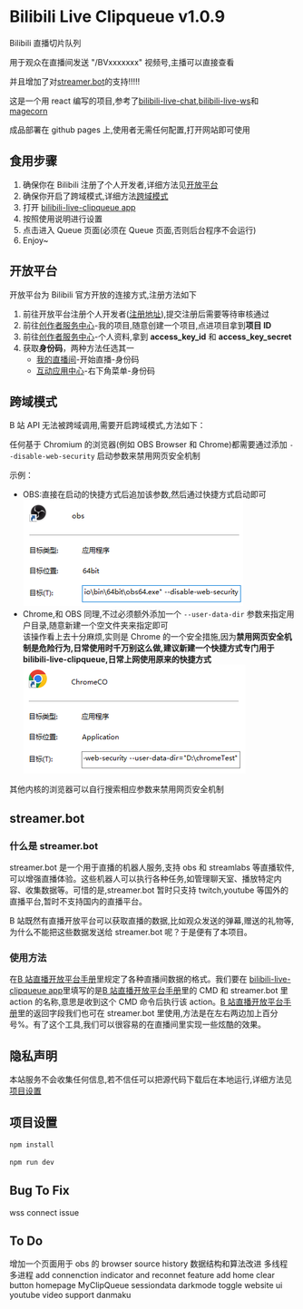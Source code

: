 # Bilibili Live Clipqueue v1.0.9

Bilibili 直播切片队列

用于观众在直播间发送 "/BVxxxxxxx" 视频号,主播可以直接查看

并且增加了对[streamer.bot](https://streamer.bot/)的支持!!!!!

这是一个用 react 编写的项目,参考了[bilibili-live-chat](https://github.com/Tsuk1ko/bilibili-live-chat),[bilibili-live-ws](https://github.com/simon300000/bilibili-live-ws)和[magecorn](https://bilicover.magecorn.com/)

成品部署在 github pages 上,使用者无需任何配置,打开网站即可使用

## 食用步骤

1. 确保你在 Bilibili 注册了个人开发者,详细方法见[开放平台](#开放平台)
2. 确保你开启了跨域模式,详细方法[跨域模式](#跨域模式)
3. 打开 [bilibili-live-clipqueue app](https://fedoraiver.github.io/bilibili-live-clipqueue)
4. 按照使用说明进行设置
5. 点击进入 Queue 页面(必须在 Queue 页面,否则后台程序不会运行)
6. Enjoy~

## 开放平台

开放平台为 Bilibili 官方开放的连接方式,注册方法如下

1. 前往开放平台注册个人开发者([注册地址](https://open-live.bilibili.com/open-register-form/personal)),提交注册后需要等待审核通过
2. 前往[创作者服务中心](https://open-live.bilibili.com/open-manage)-我的项目,随意创建一个项目,点进项目拿到**项目 ID**
3. 前往[创作者服务中心](https://open-live.bilibili.com/open-manage)-个人资料,拿到 **access_key_id** 和 **access_key_secret**
4. 获取**身份码**，两种方法任选其一
   - [我的直播间](https://link.bilibili.com/p/center/index/#/my-room/start-live)-开始直播-身份码
   - [互动应用中心](https://play-live.bilibili.com/)-右下角菜单-身份码

## 跨域模式

B 站 API 无法被跨域调用,需要开启跨域模式,方法如下：

任何基于 Chromium 的浏览器(例如 OBS Browser 和 Chrome)都需要通过添加 `--disable-web-security` 启动参数来禁用网页安全机制

示例：

- OBS:直接在启动的快捷方式后追加该参数,然后通过快捷方式启动即可  
  ![obs](./public/assets/obs.png)
- Chrome,和 OBS 同理,不过必须额外添加一个 `--user-data-dir` 参数来指定用户目录,随意新建一个空文件夹来指定即可  
  该操作看上去十分麻烦,实则是 Chrome 的一个安全措施,因为**禁用网页安全机制是危险行为,日常使用时千万别这么做,建议新建一个快捷方式专门用于 bilibili-live-clipqueue,日常上网使用原来的快捷方式**  
  ![chrome](./public/assets/chrome.png)

其他内核的浏览器可以自行搜索相应参数来禁用网页安全机制

## streamer.bot

### 什么是 streamer.bot

streamer.bot 是一个用于直播的机器人服务,支持 obs 和 streamlabs 等直播软件,可以增强直播体验。这些机器人可以执行各种任务,如管理聊天室、播放特定内容、收集数据等。可惜的是,streamer.bot 暂时只支持 twitch,youtube 等国外的直播平台,暂时不支持国内的直播平台。

B 站既然有直播开放平台可以获取直播的数据,比如观众发送的弹幕,赠送的礼物等,为什么不能把这些数据发送给 streamer.bot 呢？于是便有了本项目。

### 使用方法

在[B 站直播开放平台手册](https://open-live.bilibili.com/document/f9ce25be-312e-1f4a-85fd-fef21f1637f8)里规定了各种直播间数据的格式。我们要在 [bilibili-live-clipqueue app](https://fedoraiver.github.io/bilibili-live-clipqueue)里填写的是[B 站直播开放平台手册](https://open-live.bilibili.com/document/f9ce25be-312e-1f4a-85fd-fef21f1637f8)里的 CMD 和 streamer.bot 里 action 的名称,意思是收到这个 CMD 命令后执行该 action。[B 站直播开放平台手册](https://open-live.bilibili.com/document/f9ce25be-312e-1f4a-85fd-fef21f1637f8)里的返回字段我们也可在 streamer.bot 里使用,方法是在左右两边加上百分号%。有了这个工具,我们可以很容易的在直播间里实现一些炫酷的效果。

## 隐私声明

本站服务不会收集任何信息,若不信任可以把源代码下载后在本地运行,详细方法见[项目设置](#项目设置)

## 项目设置

```bash
npm install
```

```bash
npm run dev
```

## Bug To Fix

wss connect issue

## To Do

增加一个页面用于 obs 的 browser source
history 数据结构和算法改进
多线程 多进程
add connenction indicator and reconnet feature
add home clear button
homepage
MyClipQueue sessiondata
darkmode toggle
website ui
youtube video support
danmaku
